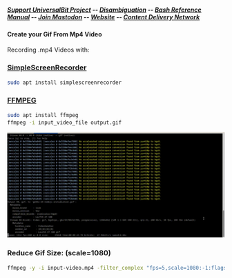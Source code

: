 ##### [Support UniversalBit Project](https://github.com/universalbit-dev/universalbit-dev/tree/main/support) -- [Disambiguation](https://en.wikipedia.org/wiki/Wikipedia:Disambiguation) -- [Bash Reference Manual](https://www.gnu.org/software/bash/manual/html_node/index.html) -- [Join Mastodon](https://mastodon.social/invite/wTHp2hSD) -- [Website](https://www.universalbit.it/) -- [Content Delivery Network](https://universalbitcdn.it/)

#### Create your Gif From Mp4 Video

Recording .mp4 Videos with: 
### [SimpleScreenRecorder](https://en.wikipedia.org/wiki/SimpleScreenRecorder)
```bash
sudo apt install simplescreenrecorder
```

### [FFMPEG](https://ffmpeg.org/)

```bash
sudo apt install ffmpeg
ffmpeg -i input_video_file output.gif
```

<img src="https://github.com/universalbit-dev/universalbit-dev/blob/main/gif/create-gif-from-mp4.gif" width="auto"></img>


### Reduce Gif Size: (scale=1080)
```bash
ffmpeg -y -i input-video.mp4 -filter_complex "fps=5,scale=1080:-1:flags=lanczos,split[s0][s1];[s0]palettegen=max_colors=32[p];[s1][p]paletteuse=dither=bayer" out-file-name.gif
```
